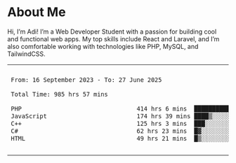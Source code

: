 <table border="0">
 <h1>About Me</h1>
 <p> Hi, I’m Adi! I’m a Web Developer Student with a passion for building cool and functional web apps. My top skills include React and Laravel, and I’m also comfortable working with technologies like PHP, MySQL, and TailwindCSS.


 <tr>
  <td>
  
 
 <!--START_SECTION:waka-->

```txt
From: 16 September 2023 - To: 27 June 2025

Total Time: 985 hrs 57 mins

PHP                                414 hrs 6 mins  ██████████▒░░░░░░░░░░░░░░   41.55 %
JavaScript                         174 hrs 39 mins ████▒░░░░░░░░░░░░░░░░░░░░   17.52 %
C++                                125 hrs 3 mins  ███░░░░░░░░░░░░░░░░░░░░░░   12.55 %
C#                                 62 hrs 23 mins  █▓░░░░░░░░░░░░░░░░░░░░░░░   06.26 %
HTML                               49 hrs 21 mins  █▒░░░░░░░░░░░░░░░░░░░░░░░   04.95 %
```

<!--END_SECTION:waka-->
  </td>
    <td>
   <div align="start">
        <a href="https://open.spotify.com/user/dxso20he52f5d4ti73duavf95">
        <img width="200px" src="https://spotify-github-profile.kittinanx.com/api/view.svg?uid=dxso20he52f5d4ti73duavf95&cover_image=true&theme=default&show_offline=false&background_color=121212&interchange=false" alt="Spotify Now Playing">
    </a>
</div> 

  </td>
 </tr>

</table>





